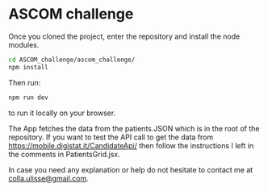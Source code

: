 # ASCOM challenge

Once you cloned the project, enter the repository and install the node modules.
``` bash
cd ASCOM_challenge/ascom_challenge/
npm install
```

Then run: 
``` bash
npm run dev
```
to run it locally on your browser.

The App fetches the data from the patients.JSON which is in the root of the repository. If you want to test the API call to get the data from https://mobile.digistat.it/CandidateApi/ then follow the instructions I left in the comments in PatientsGrid.jsx.

In case you need any explanation or help do not hesitate to contact me at colla.ulisse@gmail.com.